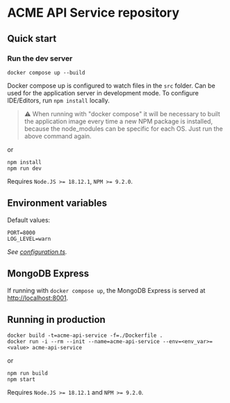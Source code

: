 # ACME API Service repository

## Quick start

### Run the dev server

```shell
docker compose up --build
```

Docker compose up is configured to watch files in the `src` folder. Can be used
for the application server in development mode. To configure IDE/Editors, run
`npm install` locally.

> :warning: When running with "docker compose" it will be necessary to built
> the application image every time a new NPM package is installed, because the
> node_modules can be specific for each OS. Just run the above command again.

or

```shell
npm install
npm run dev
```

Requires `Node.JS >= 18.12.1`, `NPM >= 9.2.0`.

## Environment variables

Default values:

```shell
PORT=8000
LOG_LEVEL=warn
```

_See [configuration.ts](./src/configuration.ts)._

## MongoDB Express

If running with `docker compose up`, the MongoDB Express is served at
[http://localhost:8001](http://localhost:8001).

## Running in production

```shell
docker build -t=acme-api-service -f=./Dockerfile .
docker run -i --rm --init --name=acme-api-service --env=<env_var>=<value> acme-api-service
```

or

```shell
npm run build
npm start
```

Requires `Node.JS >= 18.12.1` and `NPM >= 9.2.0`.
